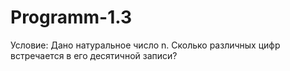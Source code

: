 Programm-1.3
============
Условие: Дано натуральное число n. Сколько различных цифр встречается в его 
десятичной записи?

